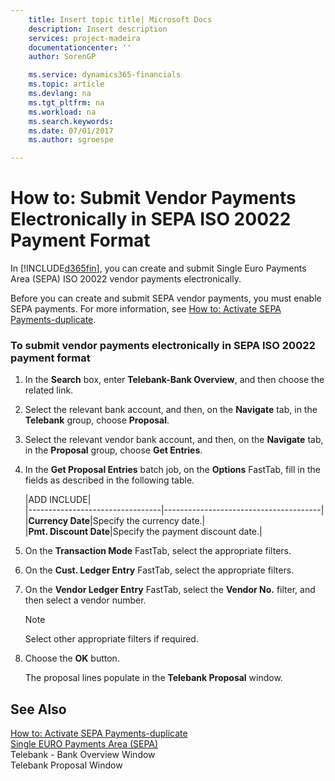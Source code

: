 ```yaml
---
    title: Insert topic title| Microsoft Docs
    description: Insert description
    services: project-madeira
    documentationcenter: ''
    author: SorenGP

    ms.service: dynamics365-financials
    ms.topic: article
    ms.devlang: na
    ms.tgt_pltfrm: na
    ms.workload: na
    ms.search.keywords:
    ms.date: 07/01/2017
    ms.author: sgroespe

---
```

# How to: Submit Vendor Payments Electronically in SEPA ISO 20022 Payment Format
In [!INCLUDE[d365fin](../../includes/d365fin_md.md)], you can create and submit Single Euro Payments Area \(SEPA\) ISO 20022 vendor payments electronically.  
  
 Before you can create and submit SEPA vendor payments, you must enable SEPA payments. For more information, see [How to: Activate SEPA Payments-duplicate](how-to-activate-sepa-payments-duplicate.md).  
  
### To submit vendor payments electronically in SEPA ISO 20022 payment format  
  
1.  In the **Search** box, enter **Telebank-Bank Overview**, and then choose the related link.  
  
2.  Select the relevant bank account, and then, on the **Navigate** tab, in the **Telebank** group, choose **Proposal**.  
  
3.  Select the relevant vendor bank account, and then, on the **Navigate** tab, in the **Proposal** group, choose **Get Entries**.  
  
4.  In the **Get Proposal Entries** batch job, on the **Options** FastTab, fill in the fields as described in the following table.  
  
    |ADD INCLUDE<!--[!INCLUDE[bp_tablefield](includes/bp_tabledescription_md.md)]-->|  
    |---------------------------------|---------------------------------------|  
    |**Currency Date**|Specify the currency date.|  
    |**Pmt. Discount Date**|Specify the payment discount date.|  
  
5.  On the **Transaction Mode** FastTab, select the appropriate filters.  
  
6.  On the **Cust. Ledger Entry** FastTab, select the appropriate filters.  
  
7.  On the **Vendor Ledger Entry** FastTab, select the **Vendor No.** filter, and then select a vendor number.  
  
    > [!NOTE]  
    >  Select other appropriate filters if required.  
  
8.  Choose the **OK** button.  
  
     The proposal lines populate in the **Telebank Proposal** window.  
  
## See Also  
 [How to: Activate SEPA Payments-duplicate](how-to-activate-sepa-payments-duplicate.md)   
 [Single EURO Payments Area \(SEPA\)](single-euro-payments-area-sepa-.md)   
 Telebank - Bank Overview Window   
 Telebank Proposal Window